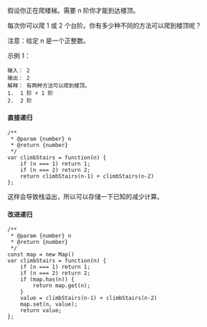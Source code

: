 假设你正在爬楼梯。需要 n 阶你才能到达楼顶。

每次你可以爬 1 或 2 个台阶。你有多少种不同的方法可以爬到楼顶呢？

注意：给定 n 是一个正整数。

示例 1：
```
输入： 2
输出： 2
解释： 有两种方法可以爬到楼顶。
1.  1 阶 + 1 阶
2.  2 阶
```

#### 直接递归
```
/**
 * @param {number} n
 * @return {number}
 */
var climbStairs = function(n) {
    if (n === 1) return 1;
    if (n === 2) return 2;
    return climbStairs(n-1) + climbStairs(n-2)
};
```
这样会导致栈溢出，所以可以存储一下已知的减少计算。

#### 改进递归
```
/**
 * @param {number} n
 * @return {number}
 */
const map = new Map()
var climbStairs = function(n) {
    if (n === 1) return 1;
    if (n === 2) return 2;
    if (map.has(n)) {
        return map.get(n);
    }
    value = climbStairs(n-1) + climbStairs(n-2)
    map.set(n, value);
    return value;
};
```
